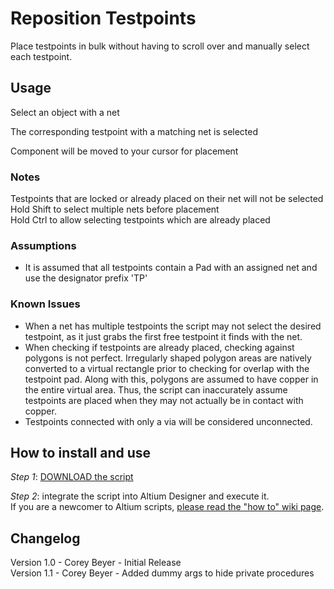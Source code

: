 # Reposition Testpoints
Place testpoints in bulk without having to scroll over and manually select each testpoint.

## Usage
Select an object with a net

The corresponding testpoint with a matching net is selected

Component will be moved to your cursor for placement

### Notes
Testpoints that are locked or already placed on their net will not be selected\
Hold Shift to select multiple nets before placement\
Hold Ctrl to allow selecting testpoints which are already placed

### Assumptions
* It is assumed that all testpoints contain a Pad with an assigned net and use the designator prefix 'TP'

### Known Issues
* When a net has multiple testpoints the script may not select the desired testpoint, as it just grabs the first free testpoint it finds with the net.
* When checking if testpoints are already placed, checking against polygons is not perfect. Irregularly shaped polygon areas are natively converted to a virtual rectangle prior to checking for overlap with the testpoint pad. Along with this, polygons are assumed to have copper in the entire virtual area. Thus, the script can inaccurately assume testpoints are placed when they may not actually be in contact with copper.
* Testpoints connected with only a via will be considered unconnected.

## How to install and use
_Step 1_: [DOWNLOAD the script](https://minhaskamal.github.io/DownGit/#/home?url=https://github.com/Altium-Designer-addons/scripts-libraries/tree/master/Scripts%20-%20PCB/RepositionTestpoints)

_Step 2_: integrate the script into Altium Designer and execute it.\
If you are a newcomer to Altium scripts, [please read the "how to" wiki page](https://github.com/Altium-Designer-addons/scripts-libraries/wiki/HowTo_execute_scripts).

## Changelog
Version 1.0 - Corey Beyer - Initial Release\
Version 1.1 - Corey Beyer - Added dummy args to hide private procedures

